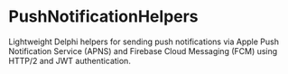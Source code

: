 # PushNotificationHelpers
Lightweight Delphi helpers for sending push notifications via Apple Push Notification Service (APNS) and Firebase Cloud Messaging (FCM) using HTTP/2 and JWT authentication.
